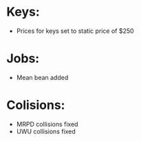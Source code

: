 # Keys:
* Prices for keys set to static price of $250

# Jobs:
* Mean bean added

# Colisions:
* MRPD collisions fixed
* UWU collisions fixed